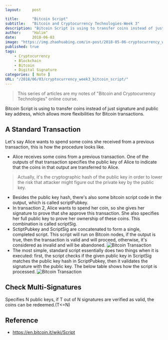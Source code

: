 ```yaml
---
layout:     post

title:      "Bitcoin Script"
subtitle:   "Bitcoin and Cryptocurrency Technologies-Week 3"
description: "Bitcoin Script is using to transfer coins instead of just signature and public key address, which allows more flexibilities for Bitcoin transactions"
author:     "Halim"
date:       2018-06-03
image: "https://img.zhaohuabing.com/in-post/2018-05-06-cryptocurrency_week1/bitcoin_2.jpg"
published: true 
tags:
    - Cryptocurrency
    - Blockchain
    - Bitcoin
    - Digital Signature
categories: [ Note ]
URL: "/2018/06/03/cryptocurrency_week3_bitcoin_script/"
---
```


> This series of articles are my notes of "Bitcoin and Cryptocurrency Technologies" online course.

Bitcoin Script is using to transfer coins instead of just signature and public key address, which allows more flexibilities for Bitcoin transactions.

## A Standard Transaction 
Let's say  Alice wants to spend some coins she received from a previous transaction, this is how the procedure looks like.
* Alice receives some coins from a previous transaction.  One of the outputs of that transaction specifies the public key of Alice to indicate that the coins in that output are transferred to Alice.
> Actually, it's the cryptographic hash of the public key in order to lower the risk that attacker might figure out the private key by the public key.
* Besides the public key hash, there's also some bitcoin script code in the output, which is called scriptPubkey. 
* In transaction 2, Alice wants to spend her coin, so she gives her signature to prove that she approve this transaction. She also specifies her full public key to prove her ownership of these coins. This combination is called scriptSig.
* SctiptPubkey and ScriptSig are concatenated to form a single, completed script. This script will run on Bitcoin nodes, if the output is true, then the transaction is valid and will proceed, otherwise, it's considered as invalid and will be abandoned.
![Bitcoin Transaction](http://img.zhaohuabing.com/in-post/2018-06-03-cryptocurrency_week3_bitcoin_script/standard_transaction.png)
* The most simple, standard script essentially does two things when it is executed: first, the script checks if the given public key in ScriptSig matches the public key hash in ScriptPubkey, then it validates the signature with the public key. The below table shows how the script is processed.
![Bitcoin Transaction](http://img.zhaohuabing.com/in-post/2018-06-03-cryptocurrency_week3_bitcoin_script/script_execution.png)  

## Check Multi-Signatures
Specifies N public keys, if T out of N signatures are verified as valid, the coins can be redeemed.(T<=N)
## Reference
* https://en.bitcoin.it/wiki/Script

